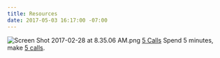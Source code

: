 ```yaml
---
title: Resources
date: 2017-05-03 16:17:00 -07:00
---
```


![Screen Shot 2017-02-28 at 8.35.06 AM.png](/uploads/Screen%20Shot%202017-02-28%20at%208.35.06%20AM.png)
[5 Calls](https://5calls.org)
Spend 5 minutes, make [5 calls](https://5calls.org).